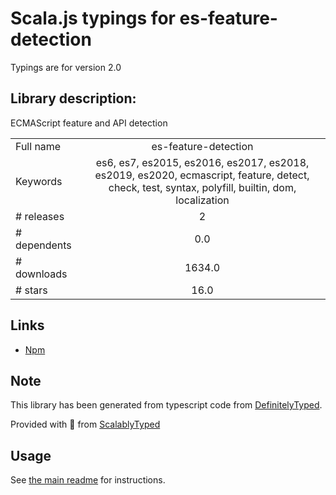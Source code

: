 
# Scala.js typings for es-feature-detection

Typings are for version 2.0

## Library description:
ECMAScript feature and API detection

|                    |                 |
| ------------------ | :-------------: |
| Full name          | es-feature-detection |
| Keywords           | es6, es7, es2015, es2016, es2017, es2018, es2019, es2020, ecmascript, feature, detect, check, test, syntax, polyfill, builtin, dom, localization |
| # releases         | 2 |
| # dependents       | 0.0 |
| # downloads        | 1634.0 |
| # stars            | 16.0 |

## Links
- [Npm](https://www.npmjs.com/package/es-feature-detection)
    


## Note
This library has been generated from typescript code from [DefinitelyTyped](https://definitelytyped.org).

Provided with :purple_heart: from [ScalablyTyped](https://github.com/oyvindberg/ScalablyTyped)

## Usage
See [the main readme](../../readme.md) for instructions.


